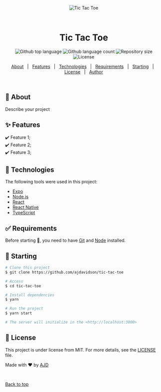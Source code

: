 <div align="center" id="top"> 
  <img src="./.github/app.gif" alt="Tic Tac Toe" />

  &#xa0;

  <!-- <a href="https://tictactoe.netlify.app">Demo</a> -->
</div>

<h1 align="center">Tic Tac Toe</h1>

<p align="center">
  <img alt="Github top language" src="https://img.shields.io/github/languages/top/ajdavidson/tic-tac-toe?color=56BEB8">

  <img alt="Github language count" src="https://img.shields.io/github/languages/count/ajdavidson/tic-tac-toe?color=56BEB8">

  <img alt="Repository size" src="https://img.shields.io/github/repo-size/ajdavidson/tic-tac-toe?color=56BEB8">

  <img alt="License" src="https://img.shields.io/github/license/ajdavidson/tic-tac-toe?color=56BEB8">

  <!-- <img alt="Github issues" src="https://img.shields.io/github/issues/ajdavidson/tic-tac-toe?color=56BEB8" /> -->

  <!-- <img alt="Github forks" src="https://img.shields.io/github/forks/ajdavidson/tic-tac-toe?color=56BEB8" /> -->

  <!-- <img alt="Github stars" src="https://img.shields.io/github/stars/ajdavidson/tic-tac-toe?color=56BEB8" /> -->
</p>

<!-- Status -->

<!-- <h4 align="center"> 
	🚧  Tic Tac Toe 🚀 Under construction...  🚧
</h4> 

<hr> -->

<p align="center">
  <a href="#dart-about">About</a> &#xa0; | &#xa0; 
  <a href="#sparkles-features">Features</a> &#xa0; | &#xa0;
  <a href="#rocket-technologies">Technologies</a> &#xa0; | &#xa0;
  <a href="#white_check_mark-requirements">Requirements</a> &#xa0; | &#xa0;
  <a href="#checkered_flag-starting">Starting</a> &#xa0; | &#xa0;
  <a href="#memo-license">License</a> &#xa0; | &#xa0;
  <a href="https://github.com/ajdavidson" target="_blank">Author</a>
</p>

<br>

## :dart: About ##

Describe your project

## :sparkles: Features ##

:heavy_check_mark: Feature 1;\
:heavy_check_mark: Feature 2;\
:heavy_check_mark: Feature 3;

## :rocket: Technologies ##

The following tools were used in this project:

- [Expo](https://expo.io/)
- [Node.js](https://nodejs.org/en/)
- [React](https://pt-br.reactjs.org/)
- [React Native](https://reactnative.dev/)
- [TypeScript](https://www.typescriptlang.org/)

## :white_check_mark: Requirements ##

Before starting :checkered_flag:, you need to have [Git](https://git-scm.com) and [Node](https://nodejs.org/en/) installed.

## :checkered_flag: Starting ##

```bash
# Clone this project
$ git clone https://github.com/ajdavidson/tic-tac-toe

# Access
$ cd tic-tac-toe

# Install dependencies
$ yarn

# Run the project
$ yarn start

# The server will initialize in the <http://localhost:3000>
```

## :memo: License ##

This project is under license from MIT. For more details, see the [LICENSE](LICENSE.md) file.


Made with :heart: by <a href="https://github.com/ajdavidson" target="_blank">AJD</a>

&#xa0;

<a href="#top">Back to top</a>
